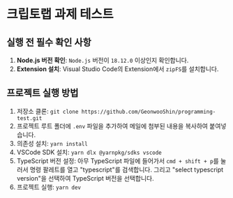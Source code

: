 # 크립토랩 과제 테스트

## 실행 전 필수 확인 사항

1. **Node.js 버전 확인**: `Node.js` 버전이 `18.12.0` 이상인지 확인합니다.
2. **Extension 설치**: Visual Studio Code의 Extension에서 `zipFS`를 설치합니다.

## 프로젝트 실행 방법

1. 저장소 클론: `git clone https://github.com/GeonwooShin/programming-test.git`
2. 프로젝트 루트 폴더에 `.env` 파일을 추가하여 메일에 첨부된 내용을 복사하여 붙여넣습니다.
3. 의존성 설치: `yarn install`
4. VSCode SDK 설치: `yarn dlx @yarnpkg/sdks vscode`
5. TypeScript 버전 설정: 아무 TypeScript 파일에 들어가서 `cmd + shift + p`를 눌러서 명령 팔레트를 열고 "typescript"를 검색합니다. 그리고 "select typescript version"을 선택하여 TypeScript 버전을 선택합니다.
6. 프로젝트 실행: `yarn dev`
